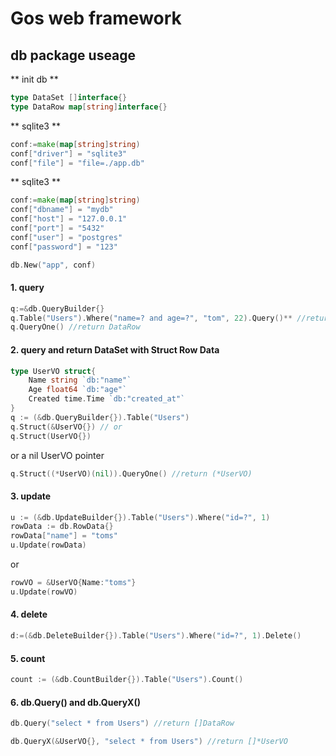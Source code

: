 # Gos web framework

## db package useage

** init db **
```go
type DataSet []interface{}
type DataRow map[string]interface{}
```
** sqlite3 **
```go
conf:=make(map[string]string)
conf["driver"] = "sqlite3"
conf["file"] = "file=./app.db"
```
** sqlite3 **
```go
conf:=make(map[string]string)
conf["dbname"] = "mydb"
conf["host"] = "127.0.0.1"
conf["port"] = "5432"
conf["user"] = "postgres"
conf["password"] = "123"
```
```go
db.New("app", conf)
```
#### 1. query
```go
q:=&db.QueryBuilder{}   
q.Table("Users").Where("name=? and age=?", "tom", 22).Query()** //return []DataRow
q.QueryOne() //return DataRow   
```

#### 2. query and return DataSet with Struct Row Data   
```go
type UserVO struct{
	Name string `db:"name"`
	Age float64 `db:"age"`
	Created time.Time `db:"created_at"`
}
q := (&db.QueryBuilder{}).Table("Users")
q.Struct(&UserVO{}) // or
q.Struct(UserVO{})
```
or a nil UserVO pointer
```go
q.Struct((*UserVO)(nil)).QueryOne() //return (*UserVO)
```
#### 3. update
```go
u := (&db.UpdateBuilder{}).Table("Users").Where("id=?", 1)
rowData := db.RowData{}
rowData["name"] = "toms"
u.Update(rowData)
```
or
```go
rowVO = &UserVO{Name:"toms"}
u.Update(rowVO)
```
#### 4. delete
```go
d:=(&db.DeleteBuilder{}).Table("Users").Where("id=?", 1).Delete()
```

#### 5. count
```go
count := (&db.CountBuilder{}).Table("Users").Count()
```

#### 6. db.Query() and db.QueryX()
```go
db.Query("select * from Users") //return []DataRow
```
```go
db.QueryX(&UserVO{}, "select * from Users") //return []*UserVO
```
